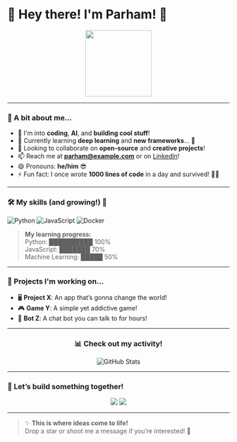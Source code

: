 # 👋 Hey there! I'm Parham! 🚀

<div align="center">
  <img src="https://media.giphy.com/media/hvRJCLFzcasrR4ia7z/giphy.gif" width="150"/>
</div>

---

### 🌟 A bit about me...
- 👀 I'm into **coding**, **AI**, and **building cool stuff**!
- 🌱 Currently learning **deep learning** and **new frameworks**... 🧠
- 💞️ Looking to collaborate on **open-source** and **creative projects**!
- 📫 Reach me at **parham@example.com** or on [LinkedIn](https://linkedin.com/in/parhamde)!
- 😄 Pronouns: **he/him** 😎
- ⚡ Fun fact: I once wrote **1000 lines of code** in a day and survived! 🐱‍💻

---

### 🛠 My skills (and growing!) 🌱
![Python](https://img.shields.io/badge/Python-🐍-yellow?style=flat-square&logo=python) 
![JavaScript](https://img.shields.io/badge/JavaScript-🚀-yellow?style=flat-square&logo=javascript)
![Docker](https://img.shields.io/badge/Docker-🐳-blue?style=flat-square&logo=docker)

> **My learning progress:**  
> Python: ██████████ 100%  
> JavaScript: ███████ 70%  
> Machine Learning: █████ 50%

---

### 🚧 Projects I'm working on...
- 🖥 **Project X**: An app that’s gonna change the world!  
- 🎮 **Game Y**: A simple yet addictive game!  
- 🤖 **Bot Z**: A chat bot you can talk to for hours!

---

<div align="center">
  <h3>📊 Check out my activity!</h3>
  <img src="https://github-readme-stats.vercel.app/api?username=parhamde&show_icons=true&theme=radical" alt="GitHub Stats"/>
</div>

---

### 🎉 Let’s build something together!
<div align="center">
  <a href="https://github.com/parhamde"><img src="https://img.shields.io/badge/GitHub-Follow%20Me!-black?style=social&logo=github"/></a>
  <a href="https://twitter.com/parhamde"><img src="https://img.shields.io/badge/Twitter-Tweet%20Me!-blue?style=social&logo=twitter"/></a>
</div>

---

> ✨ **This is where ideas come to life!**  
> Drop a star or shoot me a message if you’re interested! 🌟

<!--- 
parhamde/parhamde is a ✨ special ✨ repository because its `README.md` (this file) appears on your GitHub profile.
--->
